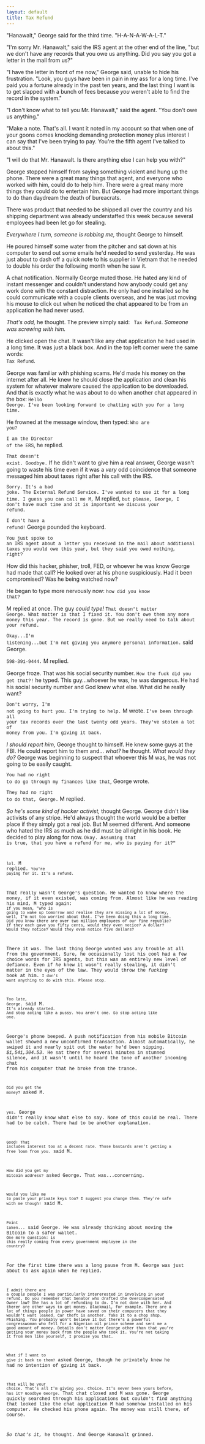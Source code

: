 ```yaml
---
layout: default
title: Tax Refund
---
```


"Hanawalt," George said for the third time. "H-A-N-A-W-A-L-T."

"I'm sorry Mr. Hanawalt," said the IRS agent at the other end of the line, "but we don't have any
records that you owe us anything. Did you say you got a letter in the mail from us?"

"I have the letter in front of me now," George said, unable to hide his frustration. "Look,
you guys have been in pain in my ass for a long time. I've paid you a fortune already in the past ten years,
and the last thing I want is to get slapped with a bunch of fees because
*you* weren't able to find the record in the system." 

"I don't know what to tell you Mr. Hanawalt," said the agent. "You don't owe us anything."

"Make a note. That's all. I want it noted in my account so that when one of your goons comes knocking
demanding protection money plus interest I can say that I've been trying to pay. You're the fifth agent I've
talked to about this."

"I will do that Mr. Hanawalt. Is there anything else I can help you with?"

George stopped himself from saying something violent and hung up the phone.
There were a great many things that agent, and everyone who worked with him, could do
to help him. There were a great many more things they could do to entertain him.
But George had more important things to do than daydream the death of bureacrats. 

There was product that needed to be shipped all
over the country and his shipping department was already understaffed this week because several employees
had been let go for stealing.

*Everywhere I turn, someone is robbing me,* thought George to himself.

He poured himself some water from the pitcher and sat down at his computer to send out some emails
he'd needed to send yesterday. He was just about to dash off a quick note to his supplier
in Vietnam that he needed to double his order the following month when he saw it.

A chat notification. Normally George muted those. He hated any kind of instant messenger and couldn't understand
how anybody could get any work done with the constant distraction. He only had one installed so he could communicate with a couple clients overseas, and he was
just moving his mouse to click out when he noticed the chat appeared to be from an application he
had never used. 

*That's odd,* he thought. The preview simply said: <code style="font-family: courier new, monospace;"> Tax Refund</code>. *Someone was screwing with him.*

He clicked open the chat. It wasn't like any chat application he had used in a long time. It was just a black box. And in the top left corner were the same words: <code style="font-family: courier new, monospace;"> Tax Refund</code>. 

George was familiar with phishing scams. He'd made his money on the internet after all. He knew he should close the application and clean his system for whatever malware caused the application to be downloaded. And that is exactly
what he was about to do when another chat appeared in the box: <code style="font-family: courier new, monospace;">Hello George. I've been looking forward to chatting with you for a long time.</code>

He frowned at the message window, then typed: <code style="font-family: courier new, monospace;">Who are you?</code>

<code style="font-family: courier new, monospace;">I am the Director of the ERS</code>, he replied.

<code style="font-family: courier new, monospace;">That doesn't exist. Goodbye.</code> If he didn't want to give him a real answer, George wasn't going to waste his time even if it was a *very* odd coincidence that someone messaged him about taxes right after his call with the IRS.

<code style="font-family: courier new, monospace;">Sorry. It's a bad joke. The External Refund Service. I've wanted to use it for a long time. I guess you can call me M,</code> M replied, <code style="font-family: courier new, monospace;">but please, George, I don't have much time and it is important we discuss your refund.</code>

<code style="font-family: courier new, monospace;">I don't have a refund!</code> George pounded the keyboard.

<code style="font-family: courier new, monospace;">You just spoke to an IRS agent about a letter you received in the mail about additional taxes you would owe this year, but they said you owed nothing, right?</code> 

How did this hacker, phisher, troll, FED, or whoever he was know George had made that call? He looked over at his phone suspiciously. Had it been compromised? Was he being watched now? 

He began to type more nervously now: <code style="font-family: courier new, monospace;">how did you know that?</code>

M replied at once. The guy *could type!* <code style="font-family: courier new, monospace;">That doesn't matter George. What matter is that I fixed it. You don't owe them any more money this year. The record is gone. But we really need to talk about your refund.</code>

<code style="font-family: courier new, monospace;">Okay...I'm listening...but I'm not giving you anymore personal information.</code> said George.

<code style="font-family: courier new, monospace;">598-391-9444.</code> M replied.

George froze. That was his social security number. <code style="font-family: courier new, monospace;">How the fuck did you get that?!</code> he typed. This guy...whoever he was, he was dangerous. He had his social security number and God knew what else. What did he really want?

<code style="font-family: courier new, monospace;">Don't worry, I'm not going to hurt you. I'm trying to help.</code> M wrote. <code style="font-family: courier new, monospace;">I've been through all your tax records over the last twenty odd years. They've stolen a lot of money from you. I'm giving it back.</code>

*I should report him,* George thought to himself. He knew some guys at the FBI. He could report him to them and... *what?* he thought. *What would they do?* George was beginning to suspect that whoever this M was, he was not going to be easily caught.

<code style="font-family: courier new, monospace;">You had no right to do go through my finances like that</code>, George wrote.

<code style="font-family: courier new, monospace;">They had no right to do that, George.</code> M replied.

*So he's some kind of hacker activist,* thought George. George didn't like activists of any stripe. He'd always thought the world would be a better place if they simply got a real job. But M seemed different. And someone who hated the IRS as much as he did must be all right in his book. He decided to play along for now. <code style="font-family: courier new, monospace;">Okay. Assuming that is true, that you have a refund for me, who is paying for it?"
  
<code style="font-family: courier new, monospace;">lol.</code> M replied. <code style="font-family: courier new, monospace;">You're paying for it. It's a refund.</code>

That really wasn't George's question. He wanted to know where the money, if it even existed, was coming from. Almost like he was reading his mind, M typed again: <code style="font-family: courier new, monospace;">If you mean, "who is going to wake up tomorrow and realise they are missing a lot of money, well, I'm not too worried about that. I've been doing this a long time. Did you know there are over two million employees of our fine republic? If they each gave you fifty cents, would they even notice? A dollar? Would they notice? Would they even notice five dollars?</code>

There it was. The last thing George wanted was any trouble at all from the government. Sure, he occasionally lost his cool had a few choice words for IRS agents, but this was an entirely new level of defiance. Even if *he* knew it wasn't really stealing, it didn't matter in the eyes of the law. They would throw the *fucking* book at him. <code style="font-family: courier new, monospace;">I don't want anything to do with this. Please stop.</code>

<code style="font-family: courier new, monospace;">Too late, George.</code> said M. <code style="font-family: courier new, monospace;">It's already started. And stop acting like a pussy. You aren't one. So stop acting like one.</code>

George's phone beeped. A push notification from his mobile Bitcoin wallet showed a new unconfirmed transaction. Almost automatically, he swiped it and nearly spit out the water he'd been sipping. *$1,541,304.53.* He sat there for several minutes in stunned silence, and it wasn't until he heard the tone of another incoming chat from his computer that he broke from the trance.

<code style="font-family: courier new, monospace;">Did you get the money?</code> asked M.

<code style="font-family: courier new, monospace;">yes</code>. George didn't really know what else to say. None of this could be real. There had to be catch. There had to be another explanation.

<code style="font-family: courier new, monospace;">Good! That includes interest too at a decent rate. Those bastards aren't getting a free loan from you.</code> said M.

<code style="font-family: courier new, monospace;">How did you get my Bitcoin address?</code> asked George. That was...concerning.

<code style="font-family: courier new, monospace;">Would you like me to paste your private keys too? I suggest you change them. They're safe with me though!</code> said M.

<code style="font-family: courier new, monospace;">Point taken...</code> said George. He was already thinking about moving the Bitcoin to a safer wallet. <code style="font-family: courier new, monospace;">One more question: is this really coming from every government employee in the country?</code>

For the first time there was a long pause from M. George was just about to ask again when he replied.

<code style="font-family: courier new, monospace;">I admit there are a couple people I was particularly intererested in involving in your refund. Do you remember that Senator who drafted the Overcompensated Owner law? She has a lot of refunding to do. I'm not done with her. And therer are other ways to get money. Blackmail, for example. There are a lot of things people in power have saved on their computers that they wouldn't want leaked. Car theft is another. Take it to a chop shop. Phishing. You probably won't believe it but there's a powerful congresswoman who fell for a Nigerian oil prince scheme and sent me a good amount of money. Details don't matter George other than that you're getting your money back from the people who took it. You're not taking it from men like yourself, I promise you that.</code>

<code style="font-family: courier new, monospace;">What if I want to give it back to them?</code> asked George, though he privately knew he had no intention of giving it back.

<code style="font-family: courier new, monospace;">That will be your choice. That's all I'm giving you. Choice. It's never been yours before, has it? Goodbye George.</code> That chat closed and M was gone. George quickly searched through his applications but couldn't find anything that looked like the chat application M had somehow installed on his computer. He checked his phone again. The money was still there, of course.

*So that's it,* he thought. And George Hanawalt grinned.
